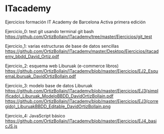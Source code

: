 ﻿# ITacademy
Ejercicios formación IT Academy de Barcelona Activa primera edición

Ejercicio_0: test git usando terminal git bash
https://github.com/OrtizBollain/ITacademy/tree/master/Ejercicios/git_test

Ejercicio_1: varias estructuras de base de datos sencillas
https://github.com/OrtizBollain/ITacademy/master/Desktop/Ejercicios/itacademy_bbdd_David_Ortiz.pdf

Ejercicio_2: esquema web Liburuak (e-commerce libros)
https://github.com/OrtizBollain/ITacademy/blob/master/Ejercicios/EJ2_EsquemaLiburuak_DavidOrtizBollain.pdf

Ejercicio_3: modelo base de datos Liburuak
https://github.com/OrtizBollain/ITacademy/blob/master/Ejercicios/EJ3(simplificado)_Liburuak_ModeloBBDD_DavidOrtizBollain.pdf
https://github.com/OrtizBollain/ITacademy/blob/master/Ejercicios/EJ3(corregido)_LiburuakBBDD_Editable_DavidOrtizBollain.png

Ejercicio_4: JavaScript básico
https://github.com/OrtizBollain/ITacademy/blob/master/Ejercicios/EJ4_basicJS.js

